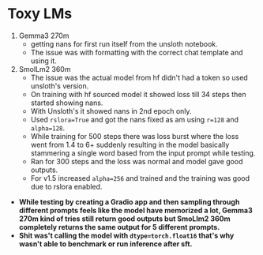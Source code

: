 # Toxy LMs


1. Gemma3 270m
   - getting nans for first run itself from the unsloth notebook.
   - The issue was with formatting with the correct chat template and using it.
3. SmolLm2 360m
   - The issue was the actual model from hf didn't had a <eos> token so used unsloth's version.
   - On training with hf sourced model it showed loss till 34 steps then started showing nans.
   - With Unsloth's it showed nans in 2nd epoch only.
   - Used `rslora=True` and got the nans fixed as am using `r=128` and `alpha=128`.
   - While training for 500 steps there was loss burst where the loss went from 1.4 to 6+ suddenly resulting in the model basically stammering a single word based from the input prompt while testing.
   - Ran for 300 steps and the loss was normal and model gave good outputs.
   - For v1.5 increased `alpha=256` and trained and the training was good due to rslora enabled.

- **While testing by creating a Gradio app and then sampling through different prompts feels like the model have memorized a lot, Gemma3 270m kind of tries still return good outputs but SmoLlm2 360m completely returns the same output for 5 different prompts.**
- **Shit was't calling the model with `dtype=torch.float16` that's why wasn't able to benchmark or run inference after sft.**
